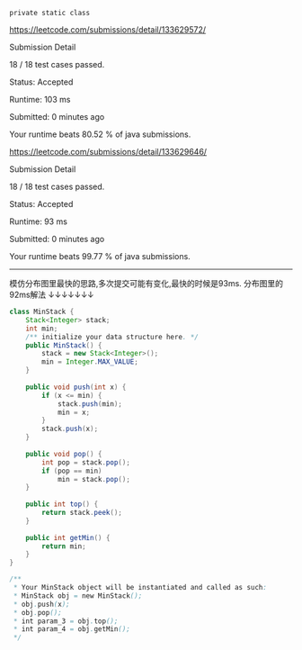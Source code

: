 `private static class`

https://leetcode.com/submissions/detail/133629572/


Submission Detail

18 / 18 test cases passed.

Status: Accepted

Runtime: 103 ms

Submitted: 0 minutes ago

Your runtime beats 80.52 % of java submissions.


https://leetcode.com/submissions/detail/133629646/

Submission Detail

18 / 18 test cases passed.

Status: Accepted

Runtime: 93 ms

Submitted: 0 minutes ago

Your runtime beats 99.77 % of java submissions.

***
模仿分布图里最快的思路,多次提交可能有变化,最快的时候是93ms.
分布图里的92ms解法
↓↓↓↓↓↓↓
```java
class MinStack {
    Stack<Integer> stack;
    int min;
    /** initialize your data structure here. */
    public MinStack() {
        stack = new Stack<Integer>();
        min = Integer.MAX_VALUE;
    }
    
    public void push(int x) {
        if (x <= min) {
            stack.push(min);
            min = x;
        }
        stack.push(x);
    }
    
    public void pop() {
        int pop = stack.pop();
        if (pop == min)
            min = stack.pop();
    }
    
    public int top() {
        return stack.peek();
    }
    
    public int getMin() {
        return min;
    }
}

/**
 * Your MinStack object will be instantiated and called as such:
 * MinStack obj = new MinStack();
 * obj.push(x);
 * obj.pop();
 * int param_3 = obj.top();
 * int param_4 = obj.getMin();
 */

```